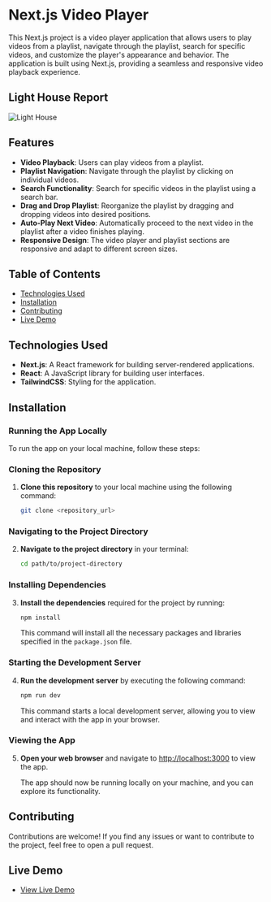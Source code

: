 # Next.js Video Player

This Next.js project is a video player application that allows users to play videos from a playlist, navigate through the playlist, search for specific videos, and customize the player's appearance and behavior. The application is built using Next.js, providing a seamless and responsive video playback experience.

## Light House Report

![Light House](./src/assets/lightHouseReport.png)

## Features

- **Video Playback**: Users can play videos from a playlist.
- **Playlist Navigation**: Navigate through the playlist by clicking on individual videos.
- **Search Functionality**: Search for specific videos in the playlist using a search bar.
- **Drag and Drop Playlist**: Reorganize the playlist by dragging and dropping videos into desired positions.
- **Auto-Play Next Video**: Automatically proceed to the next video in the playlist after a video finishes playing.
- **Responsive Design**: The video player and playlist sections are responsive and adapt to different screen sizes.

## Table of Contents

- [Technologies Used](#technologies-used)
- [Installation](#installation)
- [Contributing](#contributing)
- [Live Demo](#live-demo)

## Technologies Used

- **Next.js**: A React framework for building server-rendered applications.
- **React**: A JavaScript library for building user interfaces.
- **TailwindCSS**: Styling for the application.

## Installation

### Running the App Locally

To run the app on your local machine, follow these steps:

### Cloning the Repository

1. **Clone this repository** to your local machine using the following command:
   ```bash
   git clone <repository_url>
   ```

### Navigating to the Project Directory

2. **Navigate to the project directory** in your terminal:
   ```bash
   cd path/to/project-directory
   ```

### Installing Dependencies

3. **Install the dependencies** required for the project by running:

   ```bash
   npm install
   ```

   This command will install all the necessary packages and libraries specified in the `package.json` file.

### Starting the Development Server

4. **Run the development server** by executing the following command:

   ```bash
   npm run dev
   ```

   This command starts a local development server, allowing you to view and interact with the app in your browser.

### Viewing the App

5. **Open your web browser** and navigate to [http://localhost:3000](http://localhost:3000) to view the app.

   The app should now be running locally on your machine, and you can explore its functionality.

## Contributing

Contributions are welcome! If you find any issues or want to contribute to the project, feel free to open a pull request.

## Live Demo

- [View Live Demo](https://vid-player-wheat.vercel.app/)
